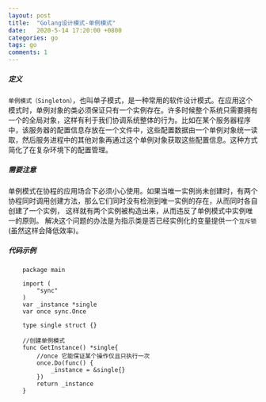 ```yaml
---
layout: post
title:  "Golang设计模式-单例模式"
date:   2020-5-14 17:20:00 +0800
categories: go
tags: go
comments: 1
---
```


##### 定义
```单例模式（Singleton）```，也叫单子模式，是一种常用的软件设计模式。在应用这个模式时，单例对象的类必须保证只有一个实例存在。许多时候整个系统只需要拥有一个的全局对象，这样有利于我们协调系统整体的行为。比如在某个服务器程序中，该服务器的配置信息存放在一个文件中，这些配置数据由一个单例对象统一读取，然后服务进程中的其他对象再通过这个单例对象获取这些配置信息。这种方式简化了在复杂环境下的配置管理。

##### 需要注意
单例模式在协程的应用场合下必须小心使用。如果当唯一实例尚未创建时，有两个协程同时调用创建方法，那么它们同时没有检测到唯一实例的存在，从而同时各自创建了一个实例， 这样就有两个实例被构造出来，从而违反了单例模式中实例唯一的原则。 解决这个问题的办法是为指示类是否已经实例化的变量提供一个```互斥锁```(虽然这样会降低效率)。

##### 代码示例

```
    package main

    import (
        "sync"
    )
    var _instance *single
    var once sync.Once

    type single struct {}

    //创建单例模式
    func GetInstance() *single{
        //once 它能保证某个操作仅且只执行一次
        once.Do(func() {
            _instance = &single{}
        })
        return _instance
    }
 ```